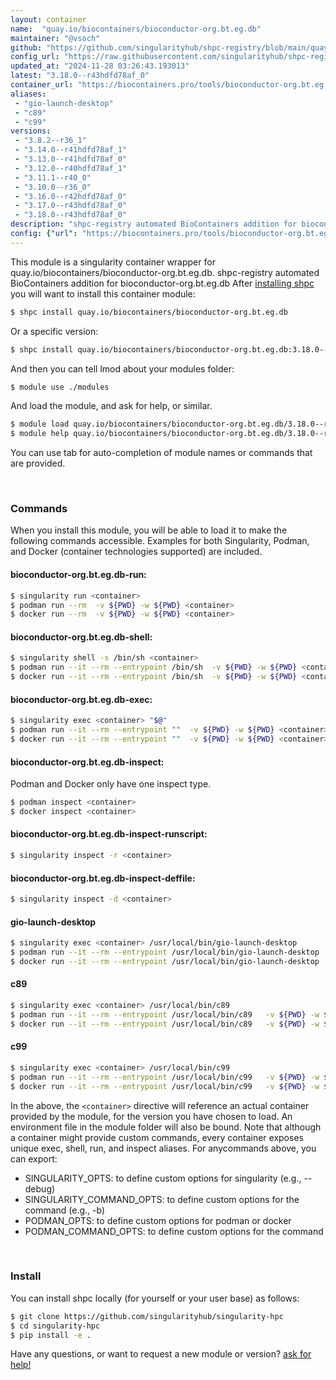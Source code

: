 ```yaml
---
layout: container
name:  "quay.io/biocontainers/bioconductor-org.bt.eg.db"
maintainer: "@vsoch"
github: "https://github.com/singularityhub/shpc-registry/blob/main/quay.io/biocontainers/bioconductor-org.bt.eg.db/container.yaml"
config_url: "https://raw.githubusercontent.com/singularityhub/shpc-registry/main/quay.io/biocontainers/bioconductor-org.bt.eg.db/container.yaml"
updated_at: "2024-11-28 03:26:43.193013"
latest: "3.18.0--r43hdfd78af_0"
container_url: "https://biocontainers.pro/tools/bioconductor-org.bt.eg.db"
aliases:
 - "gio-launch-desktop"
 - "c89"
 - "c99"
versions:
 - "3.8.2--r36_1"
 - "3.14.0--r41hdfd78af_1"
 - "3.13.0--r41hdfd78af_0"
 - "3.12.0--r40hdfd78af_1"
 - "3.11.1--r40_0"
 - "3.10.0--r36_0"
 - "3.16.0--r42hdfd78af_0"
 - "3.17.0--r43hdfd78af_0"
 - "3.18.0--r43hdfd78af_0"
description: "shpc-registry automated BioContainers addition for bioconductor-org.bt.eg.db"
config: {"url": "https://biocontainers.pro/tools/bioconductor-org.bt.eg.db", "maintainer": "@vsoch", "description": "shpc-registry automated BioContainers addition for bioconductor-org.bt.eg.db", "latest": {"3.18.0--r43hdfd78af_0": "sha256:6b584f9175da38ffaea2a62cec7bac6270e68cf400bc81044ee0b064c1cbc26f"}, "tags": {"3.8.2--r36_1": "sha256:b86c671622f822194b09c8bc9d42002a5f28b923166f6f47aa117a33479a0700", "3.14.0--r41hdfd78af_1": "sha256:df74b519cfc1265834a2e0cf32abf948035efbd34c74239dc18398d7e7f0403a", "3.13.0--r41hdfd78af_0": "sha256:b38dc49bce112c079faeb8b03c5902b062f75e19479bf4a02c3906ec8c4f55bc", "3.12.0--r40hdfd78af_1": "sha256:c30669a1bd1fec0b293c965354214c71b4f5721e8ff0009da0cebead0b4419f1", "3.11.1--r40_0": "sha256:81702990531f7b70da06f9418dd5c5afc5eefd2d37f60208af84b816aaf12115", "3.10.0--r36_0": "sha256:fe7dbaecf2bb7e54c43f8e8597fe8b0e6b6c573cba3bddae937219cfd3a5d902", "3.16.0--r42hdfd78af_0": "sha256:b27eba59a9021f35e52a45d8d179638b74ccd72144f98095da95e69f9b470f54", "3.17.0--r43hdfd78af_0": "sha256:5b9d9d42054299c80f497c610e916f739a1da1c636b711a19d2db76de169fa4a", "3.18.0--r43hdfd78af_0": "sha256:6b584f9175da38ffaea2a62cec7bac6270e68cf400bc81044ee0b064c1cbc26f"}, "docker": "quay.io/biocontainers/bioconductor-org.bt.eg.db", "aliases": {"gio-launch-desktop": "/usr/local/bin/gio-launch-desktop", "c89": "/usr/local/bin/c89", "c99": "/usr/local/bin/c99"}}
---
```


This module is a singularity container wrapper for quay.io/biocontainers/bioconductor-org.bt.eg.db.
shpc-registry automated BioContainers addition for bioconductor-org.bt.eg.db
After [installing shpc](#install) you will want to install this container module:


```bash
$ shpc install quay.io/biocontainers/bioconductor-org.bt.eg.db
```

Or a specific version:

```bash
$ shpc install quay.io/biocontainers/bioconductor-org.bt.eg.db:3.18.0--r43hdfd78af_0
```

And then you can tell lmod about your modules folder:

```bash
$ module use ./modules
```

And load the module, and ask for help, or similar.

```bash
$ module load quay.io/biocontainers/bioconductor-org.bt.eg.db/3.18.0--r43hdfd78af_0
$ module help quay.io/biocontainers/bioconductor-org.bt.eg.db/3.18.0--r43hdfd78af_0
```

You can use tab for auto-completion of module names or commands that are provided.

<br>

### Commands

When you install this module, you will be able to load it to make the following commands accessible.
Examples for both Singularity, Podman, and Docker (container technologies supported) are included.

#### bioconductor-org.bt.eg.db-run:

```bash
$ singularity run <container>
$ podman run --rm  -v ${PWD} -w ${PWD} <container>
$ docker run --rm  -v ${PWD} -w ${PWD} <container>
```

#### bioconductor-org.bt.eg.db-shell:

```bash
$ singularity shell -s /bin/sh <container>
$ podman run --it --rm --entrypoint /bin/sh  -v ${PWD} -w ${PWD} <container>
$ docker run --it --rm --entrypoint /bin/sh  -v ${PWD} -w ${PWD} <container>
```

#### bioconductor-org.bt.eg.db-exec:

```bash
$ singularity exec <container> "$@"
$ podman run --it --rm --entrypoint ""  -v ${PWD} -w ${PWD} <container> "$@"
$ docker run --it --rm --entrypoint ""  -v ${PWD} -w ${PWD} <container> "$@"
```

#### bioconductor-org.bt.eg.db-inspect:

Podman and Docker only have one inspect type.

```bash
$ podman inspect <container>
$ docker inspect <container>
```

#### bioconductor-org.bt.eg.db-inspect-runscript:

```bash
$ singularity inspect -r <container>
```

#### bioconductor-org.bt.eg.db-inspect-deffile:

```bash
$ singularity inspect -d <container>
```


#### gio-launch-desktop

```bash
$ singularity exec <container> /usr/local/bin/gio-launch-desktop
$ podman run --it --rm --entrypoint /usr/local/bin/gio-launch-desktop   -v ${PWD} -w ${PWD} <container> -c " $@"
$ docker run --it --rm --entrypoint /usr/local/bin/gio-launch-desktop   -v ${PWD} -w ${PWD} <container> -c " $@"
```


#### c89

```bash
$ singularity exec <container> /usr/local/bin/c89
$ podman run --it --rm --entrypoint /usr/local/bin/c89   -v ${PWD} -w ${PWD} <container> -c " $@"
$ docker run --it --rm --entrypoint /usr/local/bin/c89   -v ${PWD} -w ${PWD} <container> -c " $@"
```


#### c99

```bash
$ singularity exec <container> /usr/local/bin/c99
$ podman run --it --rm --entrypoint /usr/local/bin/c99   -v ${PWD} -w ${PWD} <container> -c " $@"
$ docker run --it --rm --entrypoint /usr/local/bin/c99   -v ${PWD} -w ${PWD} <container> -c " $@"
```



In the above, the `<container>` directive will reference an actual container provided
by the module, for the version you have chosen to load. An environment file in the
module folder will also be bound. Note that although a container
might provide custom commands, every container exposes unique exec, shell, run, and
inspect aliases. For anycommands above, you can export:

 - SINGULARITY_OPTS: to define custom options for singularity (e.g., --debug)
 - SINGULARITY_COMMAND_OPTS: to define custom options for the command (e.g., -b)
 - PODMAN_OPTS: to define custom options for podman or docker
 - PODMAN_COMMAND_OPTS: to define custom options for the command

<br>

### Install

You can install shpc locally (for yourself or your user base) as follows:

```bash
$ git clone https://github.com/singularityhub/singularity-hpc
$ cd singularity-hpc
$ pip install -e .
```

Have any questions, or want to request a new module or version? [ask for help!](https://github.com/singularityhub/singularity-hpc/issues)